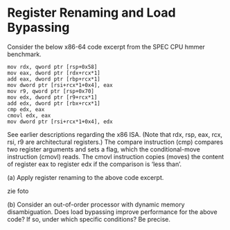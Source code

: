 # Register Renaming and Load Bypassing

Consider the below x86-64 code excerpt from the SPEC CPU hmmer benchmark.
```
mov rdx, qword ptr [rsp+0x58]
mov eax, dword ptr [rdx+rcx*1]
add eax, dword ptr [rbp+rcx*1]
mov dword ptr [rsi+rcx*1+0x4], eax
mov r9, qword ptr [rsp+0x70]
mov edx, dword ptr [r9+rcx*1]
add edx, dword ptr [rbx+rcx*1]
cmp edx, eax
cmovl edx, eax
mov dword ptr [rsi+rcx*1+0x4], edx
```
See earlier descriptions regarding the x86 ISA. (Note that rdx, rsp, eax, rcx, rsi, r9 are
architectural registers.) The compare instruction (cmp) compares two register arguments and
sets a flag, which the conditional-move instruction (cmovl) reads. The cmovl instruction
copies (moves) the content of register eax to register edx if the comparison is ‘less than’.

(a) Apply register renaming to the above code excerpt.

zie foto

(b) Consider an out-of-order processor with dynamic memory disambiguation. Does load
bypassing improve performance for the above code? If so, under which specific conditions?
Be precise.

